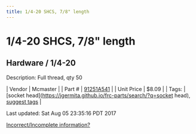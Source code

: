 ```yaml
---
title: 1/4-20 SHCS, 7/8" length
---
```


# 1/4-20 SHCS, 7/8" length
## Hardware / 1/4-20
Description: 	Full thread, qty 50 

| Vendor | Mcmaster | 
| Part # | [91251A541](https://www.mcmaster.com/#91251A541) | 
| Unit Price | $8.09 | 
| Tags: | [socket head](https://jgermita.github.io/frc-parts/search/?q=socket head), [suggest tags](https://docs.google.com/forms/d/e/1FAIpQLSeWyY8v3RgOty-MyWmh9U0iivNYN_molChYyS-0U-o-kOAv_g/viewform) | 

Last updated: Sat Aug 05 23:35:16 PDT 2017

 [Incorrect/Incomplete information?](https://docs.google.com/forms/d/e/1FAIpQLSeWyY8v3RgOty-MyWmh9U0iivNYN_molChYyS-0U-o-kOAv_g/viewform)